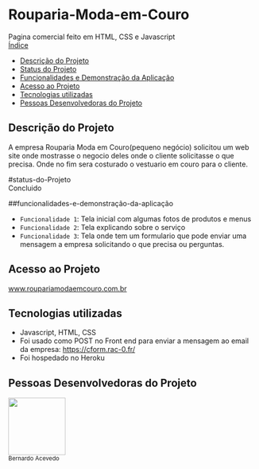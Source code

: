 # Rouparia-Moda-em-Couro
Pagina comercial feito em HTML, CSS e Javascript
<br>
 [Índice](#índice)
* [Descrição do Projeto](#descrição-do-projeto)
* [Status do Projeto](#status-do-Projeto)
* [Funcionalidades e Demonstração da Aplicação](#funcionalidades-e-demonstração-da-aplicação)
* [Acesso ao Projeto](#acesso-ao-projeto)
* [Tecnologias utilizadas](#tecnologias-utilizadas)
* [Pessoas Desenvolvedoras do Projeto](#pessoas-desenvolvedoras)


## Descrição do Projeto

A empresa Rouparia Moda em Couro(pequeno negócio) solicitou um web site onde mostrasse o negocio deles onde o cliente solicitasse o que precisa. Onde no fim sera costurado o vestuario em couro para o cliente.

#status-do-Projeto
<br>
Concluido

##funcionalidades-e-demonstração-da-aplicação
- `Funcionalidade 1`: Tela inicial com algumas fotos de produtos e menus
- `Funcionalidade 2`: Tela explicando sobre o serviço
- `Funcionalidade 3`: Tela onde tem um formulario que pode enviar uma mensagem a empresa solicitando o que precisa ou perguntas.


## Acesso ao Projeto
www.roupariamodaemcouro.com.br

## Tecnologias utilizadas
- Javascript, HTML, CSS
- Foi usado como POST no Front end para enviar a mensagem ao email da empresa:
https://cform.rac-0.fr/
- Foi hospedado no Heroku

## Pessoas Desenvolvedoras do Projeto

<img src="https://github.com/ber9795" width=115><br><sub>Bernardo Acevedo</sub>
